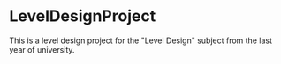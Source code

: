 # LevelDesignProject
This is a level design project for the "Level Design" subject from the last year of university.
